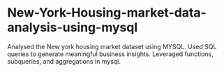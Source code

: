 # New-York-Housing-market-data-analysis-using-mysql
Analysed the New york housing market dataset using MYSQL. Used SQL queries to generate meaningful business insights. Leveraged functions, subqueries, and aggregations in mysql.
